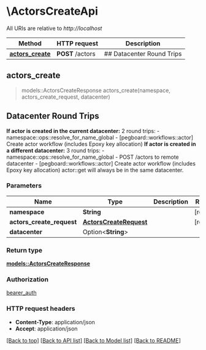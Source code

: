 # \ActorsCreateApi

All URIs are relative to *http://localhost*

Method | HTTP request | Description
------------- | ------------- | -------------
[**actors_create**](ActorsCreateApi.md#actors_create) | **POST** /actors | ## Datacenter Round Trips



## actors_create

> models::ActorsCreateResponse actors_create(namespace, actors_create_request, datacenter)
## Datacenter Round Trips

**If actor is created in the current datacenter:**  2 round trips: - namespace::ops::resolve_for_name_global - [pegboard::workflows::actor] Create actor workflow (includes Epoxy key allocation)  **If actor is created in a different datacenter:**  3 round trips: - namespace::ops::resolve_for_name_global - POST /actors to remote datacenter - [pegboard::workflows::actor] Create actor workflow (includes Epoxy key allocation)  actor::get will always be in the same datacenter.

### Parameters


Name | Type | Description  | Required | Notes
------------- | ------------- | ------------- | ------------- | -------------
**namespace** | **String** |  | [required] |
**actors_create_request** | [**ActorsCreateRequest**](ActorsCreateRequest.md) |  | [required] |
**datacenter** | Option<**String**> |  |  |

### Return type

[**models::ActorsCreateResponse**](ActorsCreateResponse.md)

### Authorization

[bearer_auth](../README.md#bearer_auth)

### HTTP request headers

- **Content-Type**: application/json
- **Accept**: application/json

[[Back to top]](#) [[Back to API list]](../README.md#documentation-for-api-endpoints) [[Back to Model list]](../README.md#documentation-for-models) [[Back to README]](../README.md)

